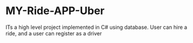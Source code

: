 # MY-Ride-APP-Uber
ITs a high level project implemented in C# using database. 
User can hire a ride, and a user can register as a driver
